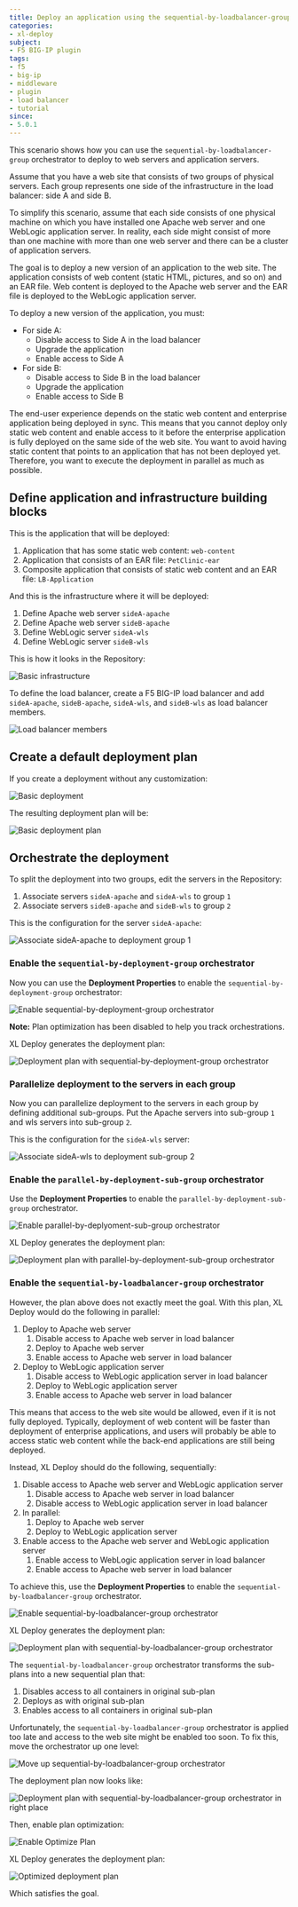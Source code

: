 ```yaml
---
title: Deploy an application using the sequential-by-loadbalancer-group orchestrator
categories:
- xl-deploy
subject:
- F5 BIG-IP plugin
tags:
- f5
- big-ip
- middleware
- plugin
- load balancer
- tutorial
since:
- 5.0.1
---
```


This scenario shows how you can use the `sequential-by-loadbalancer-group` orchestrator to deploy to web servers and application servers.

Assume that you have a web site that consists of two groups of physical servers. Each group represents one side of the infrastructure in the load balancer: side A and side B.

To simplify this scenario, assume that each side consists of one physical machine on which you have installed one Apache web server and one WebLogic application server. In reality, each side might consist of more than one machine with more than one web server and there can be a cluster of application servers.

The goal is to deploy a new version of an application to the web site. The application consists of web content (static HTML, pictures, and so on) and an EAR file. Web content is deployed to the Apache web server and the EAR file is deployed to the WebLogic application server.

To deploy a new version of the application, you must:

* For side A:
	* Disable access to Side A in the load balancer
	* Upgrade the application 
	* Enable access to Side A
* For side B:
	* Disable access to Side B in the load balancer
	* Upgrade the application 
	* Enable access to Side B

The end-user experience depends on the static web content and enterprise application being deployed in sync. This means that you cannot deploy only static web content and enable access to it before the enterprise application is fully deployed on the same side of the web site. You want to avoid having static content that points to an application that has not been deployed yet. Therefore, you want to execute the deployment in parallel as much as possible.

## Define application and infrastructure building blocks

This is the application that will be deployed:

1. Application that has some static web content: `web-content`
2. Application that consists of an EAR file: `PetClinic-ear`
3. Composite application that consists of static web content and an EAR file: `LB-Application`

And this is the infrastructure where it will be deployed:

1. Define Apache web server `sideA-apache`
2. Define Apache web server `sideB-apache`
3. Define WebLogic server `sideA-wls`
4. Define WebLogic server `sideB-wls`

This is how it looks in the Repository:

![Basic infrastructure](images/deploy-using-sequential-by-loadbalancer-orchestrator/basic_infrastructure.png)

To define the load balancer, create a F5 BIG-IP load balancer and add `sideA-apache`, `sideB-apache`, `sideA-wls`, and `sideB-wls` as load balancer members.

![Load balancer members](images/deploy-using-sequential-by-loadbalancer-orchestrator/load_balancer_members.png)

## Create a default deployment plan

If you create a deployment without any customization:

![Basic deployment](images/deploy-using-sequential-by-loadbalancer-orchestrator/deployment_1.png)

The resulting deployment plan will be:

![Basic deployment plan](images/deploy-using-sequential-by-loadbalancer-orchestrator/deployment_plan_basic.png)

## Orchestrate the deployment

To split the deployment into two groups, edit the servers in the Repository:

1. Associate servers `sideA-apache` and `sideA-wls` to group `1`
2. Associate servers `sideB-apache` and `sideB-wls` to group `2`

This is the configuration for the server `sideA-apache`:

![Associate sideA-apache to deployment group 1](images/deploy-using-sequential-by-loadbalancer-orchestrator/deployment_group_1.png)

### Enable the `sequential-by-deployment-group` orchestrator

Now you can use the **Deployment Properties** to enable the `sequential-by-deployment-group` orchestrator:

![Enable sequential-by-deployment-group orchestrator](images/deploy-using-sequential-by-loadbalancer-orchestrator/deployment_options_1.png)

**Note:** Plan optimization has been disabled to help you track orchestrations.

XL Deploy generates the deployment plan:

![Deployment plan with sequential-by-deployment-group orchestrator](images/deploy-using-sequential-by-loadbalancer-orchestrator/deployment_plan_sequential_by_group.png)

### Parallelize deployment to the servers in each group

Now you can parallelize deployment to the servers in each group by defining additional sub-groups. Put the Apache servers into sub-group `1` and wls servers into sub-group `2`.

This is the configuration for the `sideA-wls` server:

![Associate sideA-wls to deployment sub-group 2](images/deploy-using-sequential-by-loadbalancer-orchestrator/deployment_sub_group_2.png)

### Enable the `parallel-by-deployment-sub-group` orchestrator

Use the **Deployment Properties** to enable the `parallel-by-deployment-sub-group` orchestrator.

![Enable parallel-by-deplyoment-sub-group orchestrator](images/deploy-using-sequential-by-loadbalancer-orchestrator/deployment_options_2.png)

XL Deploy generates the deployment plan:

![Deployment plan with parallel-by-deployment-sub-group orchestrator](images/deploy-using-sequential-by-loadbalancer-orchestrator/deployment_plan_parallel_by_sub_group.png)

### Enable the `sequential-by-loadbalancer-group` orchestrator

However, the plan above does not exactly meet the goal. With this plan, XL Deploy would do the following in parallel:

1. Deploy to Apache web server
	1. Disable access to Apache web server in load balancer
	1. Deploy to Apache web server
	1. Enable access to Apache web server in load balancer
1. Deploy to WebLogic application server
	1. Disable access to WebLogic application server in load balancer
	1. Deploy to WebLogic application server
	1. Enable access to Apache web server in load balancer

This means that access to the web site would be allowed, even if it is not fully deployed. Typically, deployment of web content will be faster than deployment of enterprise applications, and users will probably be able to access static web content while the back-end applications are still being deployed.

Instead, XL Deploy should do the following, sequentially:

1. Disable access to Apache web server and WebLogic application server
	1. Disable access to Apache web server in load balancer
	1. Disable access to WebLogic application server in load balancer
1. In parallel:
	1. Deploy to Apache web server
	1. Deploy to WebLogic application server
1. Enable access to the Apache web server and WebLogic application server
	1. Enable access to WebLogic application server in load balancer
	1. Enable access to Apache web server in load balancer

To achieve this, use the **Deployment Properties** to enable the `sequential-by-loadbalancer-group` orchestrator.

![Enable sequential-by-loadbalancer-group orchestrator](images/deploy-using-sequential-by-loadbalancer-orchestrator/deployment_options_3.png)

XL Deploy generates the deployment plan:

![Deployment plan with sequential-by-loadbalancer-group orchestrator](images/deploy-using-sequential-by-loadbalancer-orchestrator/deployment_plan_nonfinal.png)

The `sequential-by-loadbalancer-group` orchestrator transforms the sub-plans into a new sequential plan that:

1. Disables access to all containers in original sub-plan
2. Deploys as with original sub-plan
3. Enables access to all containers in original sub-plan

Unfortunately, the `sequential-by-loadbalancer-group` orchestrator is applied too late and access to the web site might be enabled too soon. To fix this, move the orchestrator up one level:

![Move up sequential-by-loadbalancer-group orchestrator](images/deploy-using-sequential-by-loadbalancer-orchestrator/deployment_options_4.png)

The deployment plan now looks like:

![Deployment plan with sequential-by-loadbalancer-group orchestrator in right place](images/deploy-using-sequential-by-loadbalancer-orchestrator/deployment_plan_final.png)

Then, enable plan optimization:

![Enable `Optimize Plan`](images/deploy-using-sequential-by-loadbalancer-orchestrator/deployment_options_5.png)

XL Deploy generates the deployment plan:

![Optimized deployment plan](images/deploy-using-sequential-by-loadbalancer-orchestrator/deployment_plan_final_optimized.png)

Which satisfies the goal.
